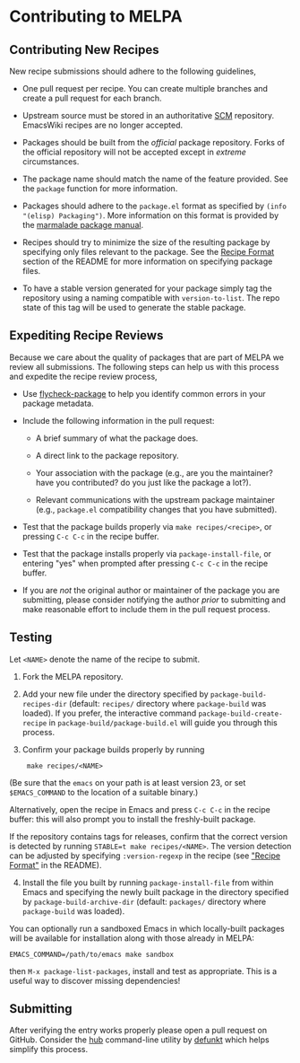 # Contributing to MELPA

## Contributing New Recipes

New recipe submissions should adhere to the following guidelines,

* One pull request per recipe. You can create multiple branches and
  create a pull request for each branch.

* Upstream source must be stored in an authoritative
  [SCM](https://en.wikipedia.org/wiki/Software_configuration_management)
  repository. EmacsWiki recipes are no longer accepted.

* Packages should be built from the *official* package repository.
  Forks of the official repository will not be accepted except in
  *extreme* circumstances.

* The package name should match the name of the feature provided.  See
  the `package` function for more information.

* Packages should adhere to the `package.el` format as specified by
  `(info "(elisp) Packaging")`. More information on this format is
  provided by the
  [marmalade package manual](https://web.archive.org/web/20111120220609/http://marmalade-repo.org/doc-files/package.5.html).

* Recipes should try to minimize the size of the resulting package by
  specifying only files relevant to the package. See the
  [Recipe Format](README.md#recipe-format) section of the README for more
  information on specifying package files.

* To have a stable version generated for your package simply tag the
  repository using a naming compatible with `version-to-list`. The
  repo state of this tag will be used to generate the stable package.


## Expediting Recipe Reviews

Because we care about the quality of packages that are part of MELPA
we review all submissions. The following steps can help us with this
process and expedite the recipe review process,

* Use [flycheck-package](https://github.com/purcell/flycheck-package)
  to help you identify common errors in your package metadata.

* Include the following information in the pull request:

    * A brief summary of what the package does.

    * A direct link to the package repository.

    * Your association with the package (e.g., are you the maintainer?
      have you contributed? do you just like the package a lot?).

    * Relevant communications with the upstream package maintainer (e.g.,
      `package.el` compatibility changes that you have submitted).

* Test that the package builds properly via `make recipes/<recipe>`,
  or pressing `C-c C-c` in the recipe buffer.

* Test that the package installs properly via `package-install-file`,
  or entering "yes" when prompted after pressing `C-c C-c` in the
  recipe buffer.

* If you are *not* the original author or maintainer of the package you
  are submitting, please consider notifying the author *prior* to submitting
  and make reasonable effort to include them in the pull request process.


## Testing

Let `<NAME>` denote the name of the recipe to submit.

1. Fork the MELPA repository.
2. Add your new file under the directory specified by
`package-build-recipes-dir` (default: `recipes/` directory where
`package-build` was loaded). If you prefer, the interactive command
`package-build-create-recipe` in `package-build/package-build.el` will
guide you through this process.

3. Confirm your package builds properly by running

        make recipes/<NAME>

  (Be sure that the `emacs` on your path is at least version 23, or
  set `$EMACS_COMMAND` to the location of a suitable binary.)

  Alternatively, open the recipe in Emacs and press `C-c C-c` in the
  recipe buffer: this will also prompt you to install the
  freshly-built package.

  If the repository contains tags for releases, confirm that the correct
  version is detected by running `STABLE=t make recipes/<NAME>`.  The
  version detection can be adjusted by specifying `:version-regexp` in
  the recipe (see ["Recipe Format"](README.md#recipe-format) in the
  README).

4. Install the file you built by running `package-install-file` from
within Emacs and specifying the newly built package in the directory
specified by `package-build-archive-dir` (default: `packages/`
directory where `package-build` was loaded).

You can optionally run a sandboxed Emacs in which locally-built
packages will be available for installation along with those already
in MELPA:

```
EMACS_COMMAND=/path/to/emacs make sandbox
```

then `M-x package-list-packages`, install and test as
appropriate. This is a useful way to discover missing dependencies!

## Submitting

After verifying the entry works properly please open a pull request on
GitHub. Consider the [hub](https://github.com/github/hub)
command-line utility by [defunkt](http://chriswanstrath.com/) which
helps simplify this process.
